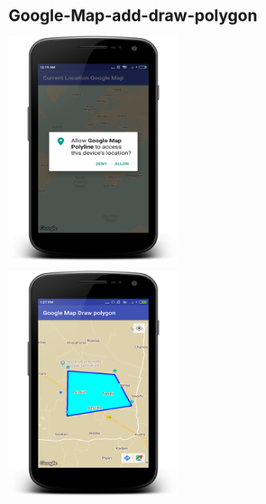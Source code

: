 # Google-Map-add-draw-polygon


 <img src="https://raw.githubusercontent.com/kotlinkarun/Google-Map-add-draw-polygon/master/art/pic1.png"
 data-canonical-src="#" width="300" height="400" />

 <img src="https://raw.githubusercontent.com/kotlinkarun/Google-Map-add-draw-polygon/master/art/pic2.png"
 data-canonical-src="#" width="300" height="400" />
 
 
 
